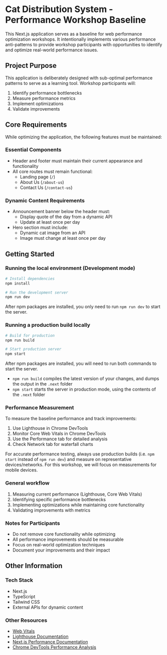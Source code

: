 # Cat Distribution System - Performance Workshop Baseline

This Next.js application serves as a baseline for web performance optimization workshops. It intentionally implements various performance anti-patterns to provide workshop participants with opportunities to identify and optimize real-world performance issues.

## Project Purpose

This application is deliberately designed with sub-optimal performance patterns to serve as a learning tool. Workshop participants will:

1. Identify performance bottlenecks
2. Measure performance metrics
3. Implement optimizations
4. Validate improvements

## Core Requirements

While optimizing the application, the following features must be maintained:

### Essential Components

- Header and footer must maintain their current appearance and functionality
- All core routes must remain functional:
  - Landing page (`/`)
  - About Us (`/about-us`)
  - Contact Us (`/contact-us`)

### Dynamic Content Requirements

- Announcement banner below the header must:
  - Display quote of the day from a dynamic API
  - Update at least once per day
- Hero section must include:
  - Dynamic cat image from an API
  - Image must change at least once per day

## Getting Started

### Running the local environment (Development mode)

```bash
# Install dependencies
npm install

# Run the development server
npm run dev
```

After npm packages are installed, you only need to run `npm run dev` to start the server.

### Running a production build locally

```bash
# Build for production
npm run build

# Start production server
npm start
```

After npm packages are installed, you will need to run both commands to start the server.

- `npm run build` compiles the latest version of your changes, and dumps the output in the `.next` folder
- `npm start` starts the server in production mode, using the contents of the `.next` folder

### Performance Measurement

To measure the baseline performance and track improvements:

1. Use Lighthouse in Chrome DevTools
2. Monitor Core Web Vitals in Chrome DevTools
3. Use the Performance tab for detailed analysis
4. Check Network tab for waterfall charts

For accurate performance testing, always use production builds (i.e. `npm start` instead of `npm run dev`) and measure on representative devices/networks. For this workshop, we will focus on measurements for mobile devices.

### General workflow

1. Measuring current performance (Lighthouse, Core Web Vitals)
2. Identifying specific performance bottlenecks
3. Implementing optimizations while maintaining core functionality
4. Validating improvements with metrics

### Notes for Participants

- Do not remove core functionality while optimizing
- All performance improvements should be measurable
- Focus on real-world optimization techniques
- Document your improvements and their impact

## Other Information

### Tech Stack

- Next.js
- TypeScript
- Tailwind CSS
- External APIs for dynamic content

### Other Resources

- [Web Vitals](https://web.dev/vitals/)
- [Lighthouse Documentation](https://developers.google.com/web/tools/lighthouse)
- [Next.js Performance Documentation](https://nextjs.org/docs/pages/building-your-application/optimizing)
- [Chrome DevTools Performance Analysis](https://developer.chrome.com/docs/devtools/performance/)
